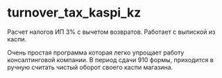 # turnover_tax_kaspi_kz
Расчет налогов ИП 3% с вычетом возвратов. Работает с выпиской из каспи.

Очень простая программа которая легко упрощает работу консалтинговой компании. В период сдачи 910 формы, приходится в ручную считать чистый оборот своего каспи магазина.
